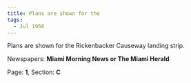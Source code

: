 ```yaml
---  
title: Plans are shown for the  
tags:  
  - Jul 1956  
---  
```

  
Plans are shown for the Rickenbacker Causeway landing strip.  
  
Newspapers: **Miami Morning News or The Miami Herald**  
  
Page: **1**, Section: **C** 
